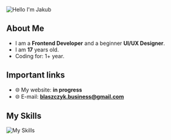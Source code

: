 <img alt="Hello I'm Jakub" align="center" src="https://readme-typing-svg.demolab.com?font=Fira+Code&size=19&pause=5000&color=5ABFA3&center=false&vCenter=true&width=435&lines=Hello+ I'm Jakub!">

## About Me

- I am a **Frontend Developer** and a beginner **UI/UX Designer**.
- I am **17** years old.
- Coding for: 1+ year.

## Important links

- 🌐 My website: **in progress**
- 🌐 E-mail: **blaszczyk.business@gmail.com**

## My Skills

![My Skills](https://skillicons.dev/icons?i=github,scss,css,html,js,figma)
